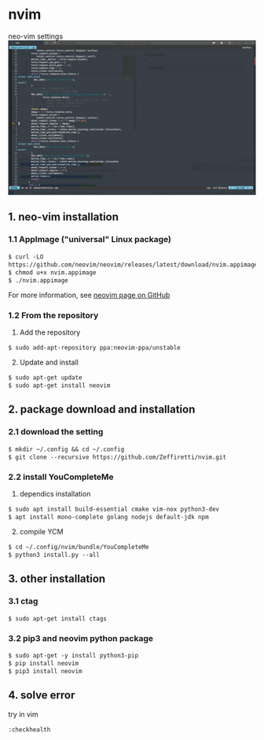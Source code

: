 # nvim
neo-vim settings
![neovim screenshot on WSL](screenshot.png)
## 1. neo-vim installation
### 1.1 AppImage ("universal" Linux package)
```
$ curl -LO https://github.com/neovim/neovim/releases/latest/download/nvim.appimage
$ chmod u+x nvim.appimage
$ ./nvim.appimage
```
For more information, see [neovim page on GitHub](https://github.com/neovim/neovim/wiki/Installing-Neovim)
### 1.2 From the repository
1. Add the repository<br>
```
$ sudo add-apt-repository ppa:neovim-ppa/unstable
```
2. Update and install<br>
```
$ sudo apt-get update
$ sudo apt-get install neovim
```
## 2. package download and installation
### 2.1 download the setting
```
$ mkdir ~/.config && cd ~/.config
$ git clone --recursive https://github.com/Zeffiretti/nvim.git
```
### 2.2 install YouCompleteMe
1. dependics installation
```
$ sudo apt install build-essential cmake vim-nox python3-dev
$ apt install mono-complete golang nodejs default-jdk npm
```
2. compile YCM
```
$ cd ~/.config/nvim/bundle/YouCompleteMe
$ python3 install.py --all
```
## 3. other installation
### 3.1 ctag
```
$ sudo apt-get install ctags
```
### 3.2 pip3 and neovim python package
```
$ sudo apt-get -y install python3-pip
$ pip install neovim
$ pip3 install neovim
```
## 4. solve error
try in vim
```
:checkhealth
```
